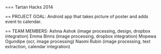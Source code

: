 === Tartan Hacks 2014 

== PROJECT GOAL: 
Android app that takes picture of poster and adds event to calendar. 


== TEAM MEMBERS: 
Ashna Ashok (image processing, design, dropbox integration)
Emma Binns (image processing, dropbox integration)
Mopewa Ogundipe (ocr, image processing)
Naomi Rubin (image processing, text extraction, calendar integration)
